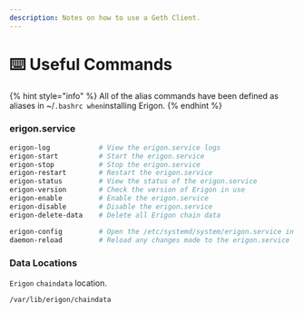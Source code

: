 ```yaml
---
description: Notes on how to use a Geth Client.
---
```


# ⌨️ Useful Commands

{% hint style="info" %}
All of the alias commands have been defined as aliases in \~/`.bashrc when`installing Erigon.
{% endhint %}

### erigon.service

```bash
erigon-log            # View the erigon.service logs
erigon-start          # Start the erigon.service
erigon-stop           # Stop the erigon.service
erigon-restart        # Restart the erigon.service
erigon-status         # View the status of the erigon.service
erigon-version        # Check the version of Erigon in use
erigon-enable         # Enable the erigon.service
erigon-disable        # Disable the erigon.service
erigon-delete-data    # Delete all Erigon chain data

erigon-config         # Open the /etc/systemd/system/erigon.service in vim
daemon-reload         # Reload any changes made to the erigon.service
```

### Data Locations

`Erigon` `chaindata` location.

```
/var/lib/erigon/chaindata
```
